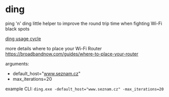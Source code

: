 # ding

ping 'n' ding little helper to improve the round trip time when fighting Wi-Fi black spots

[ding usage cycle](https://github.com/datahappy1/ding/blob/main/ding.drawio.png)

more details where to place your Wi-Fi Router https://broadbandnow.com/guides/where-to-place-your-router

arguments:

- default_host="www.seznam.cz"
- max_iterations=20

example CLI:
`ding.exe -default_host="www.seznam.cz" -max_iterations=20`
